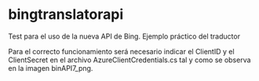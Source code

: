 bingtranslatorapi
=================

Test para el uso de la nueva API de Bing. Ejemplo práctico del traductor

Para el correcto funcionamiento será necesario indicar el ClientID y el ClientSecret en el archivo
AzureClientCredentials.cs tal y como se observa en la imagen binAPI7_png.

